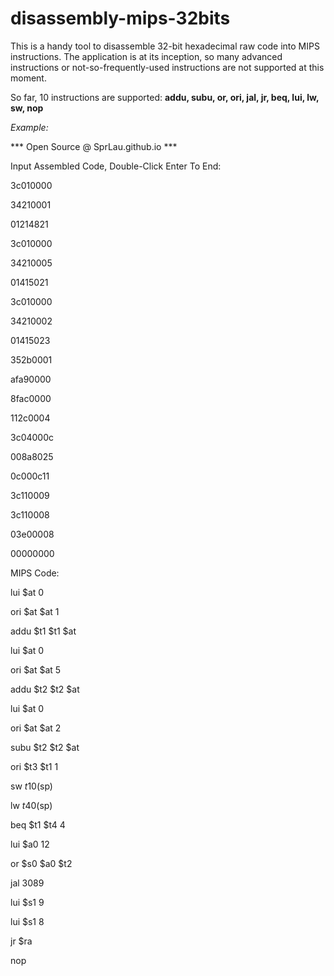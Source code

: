 # disassembly-mips-32bits

This is a handy tool to disassemble 32-bit hexadecimal raw code into MIPS instructions. The application is at its inception, so many advanced instructions or not-so-frequently-used instructions are not supported at this moment.

So far, 10 instructions are supported: **addu, subu, or, ori, jal, jr, beq, lui, lw, sw, nop**

*Example:*


***      Open Source @ SprLau.github.io      ***

Input Assembled Code, Double-Click Enter To End:

3c010000

34210001

01214821

3c010000

34210005

01415021

3c010000

34210002

01415023

352b0001

afa90000

8fac0000

112c0004

3c04000c

008a8025

0c000c11

3c110009

3c110008

03e00008

00000000



MIPS Code:

lui      $at  0

ori      $at  $at  1

addu     $t1  $t1  $at

lui      $at  0

ori      $at  $at  5

addu     $t2  $t2  $at

lui      $at  0

ori      $at  $at  2

subu     $t2  $t2  $at

ori      $t3  $t1  1

sw       $t1  0($sp)

lw       $t4  0($sp)

beq      $t1  $t4  4

lui      $a0  12

or       $s0  $a0  $t2

jal      3089

lui      $s1  9

lui      $s1  8

jr       $ra

nop
